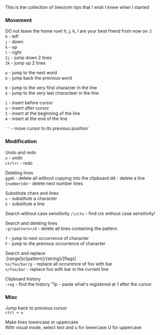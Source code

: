 This is the collection of (neo)vim tips that I wish I knew when I started

### Movement
DO not leave the home row! h, j, k, l are your best friend from now on :) <br/>
`h` - left <br/>
`j` - down <br/>
`k` - up <br/>
`l` - right <br/>
`2j` - jump down 2 lines <br/>
`2k` - jump up 2 lines <br/>

`w` - jump to the next word <br/>
`b` - jump back the previous word <br/>

`0` - jump to the very first character in the line <br/>
`$` - jump to the very last characteer in the line <br/>

`i` - insert before cursor <br/>
`a` - insert after cursor <br/>
`I` - insert at the beginning of the line <br/>
`A` - insert at the end of the line </br>

`''` - move cursor to its previous position`

### Modification
Undo and redo <br/>
`u` - undo <br/>
`ctrl+r` - redo <br/>

Deleting lines <br/>
`ggdG` - delete all without copying into the clipboard dd - delete a line <br/>
`{number}dd` - delete next number lines <br/>

Substitute chars and lines <br/>
`s` - substitute a character <br/>
`S` - substitute a line <br/>

Search without case sensitivity
`/\cctx` - find ctx without case sensitivity!

Search and deleting lines <br/>
`:g/<pattern>/d` - delete all lines containing the pattern <br/>

`f` - jump to next occurrence of character <br/>
`F` - jump to the previous occurrence of character <br/>

Search and replace <br/>
:[range]s/{pattern}/{string}/[flags] <br/>
`%s/foo/bar/g` - replace all occurence of foo with bar <br/>
`s/foo/bar` - replace foo with bar in the current line <br/>

Clipboard history <br/>
`:reg` - find the history "1p - paste what's registered at 1 after the cursor <br/>

### Misc <br/>
Jump back to previous cursor <br/>
`ctrl + o` <br/>

Make lines lowercase or uppercase <br/>
With visual mode, select text and u for lowercase U for uppercase <br/>

